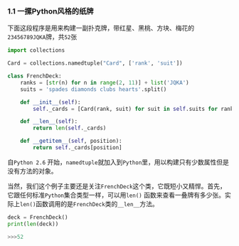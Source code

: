### 1.1 一摞Python风格的纸牌

下面这段程序是用来构建一副扑克牌，带红星、黑桃、方块、梅花的`23456789JQKA`牌，共`52`张

```python
import collections

Card = collections.namedtuple("Card", ['rank', 'suit'])

class FrenchDeck:
    ranks = [str(n) for n in range(2, 11)] + list('JQKA')
    suits = 'spades diamonds clubs hearts'.split()

    def __init__(self):
        self._cards = [Card(rank, suit) for suit in self.suits for rank in self.ranks]

    def __len__(self):
        return len(self._cards)

    def __getitem__(self, position):
        return self._cards[position]
```

自`Python 2.6` 开始，`namedtuple`就加入到`Python`里，用以构建只有少数属性但是没有方法的对象。

当然，我们这个例子主要还是关注`FrenchDeck`这个类，它既短小又精悍。首先，它跟任何标准`Python`集合类型一样，可以用`len()` 函数来查看一叠牌有多少张。实际上`len()`函数调用的是`FrenchDeck`类的`__len__`方法。

```python
deck = FrenchDeck()
print(len(deck))

>>>52
```



